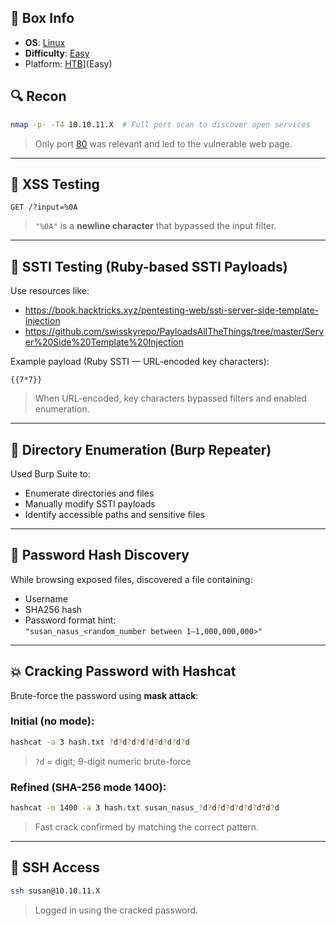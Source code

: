 ## 📌 Box Info
- **OS**: [Linux](Linux)
- **Difficulty**: [Easy](Easy)
- Platform: [HTB](HTB)](Easy)

## 🔍 Recon

```bash
nmap -p- -T4 10.10.11.X  # Full port scan to discover open services
```

> Only port [80](HTTP.md) was relevant and led to the vulnerable web page.

---

## 🧪 XSS Testing

```http
GET /?input=%0A
```

> `"%0A"` is a **newline character** that bypassed the input filter.

---

## 🐍 SSTI Testing (Ruby-based SSTI Payloads)

Use resources like:

- https://book.hacktricks.xyz/pentesting-web/ssti-server-side-template-injection
- https://github.com/swisskyrepo/PayloadsAllTheThings/tree/master/Server%20Side%20Template%20Injection

Example payload (Ruby SSTI — URL-encoded key characters):

```http
{{7*7}}
```

> When URL-encoded, key characters bypassed filters and enabled enumeration.

---

## 🧭 Directory Enumeration (Burp Repeater)

Used Burp Suite to:
- Enumerate directories and files
- Manually modify SSTI payloads
- Identify accessible paths and sensitive files

---

## 🔑 Password Hash Discovery

While browsing exposed files, discovered a file containing:

- Username
- SHA256 hash
- Password format hint:  
  `"susan_nasus_<random_number between 1–1,000,000,000>"`

---

## 💥 Cracking Password with Hashcat

Brute-force the password using **mask attack**:

### Initial (no mode):

```bash
hashcat -a 3 hash.txt ?d?d?d?d?d?d?d?d?d
```

> `?d` = digit; 9-digit numeric brute-force

### Refined (SHA-256 mode 1400):

```bash
hashcat -m 1400 -a 3 hash.txt susan_nasus_?d?d?d?d?d?d?d?d?d
```

> Fast crack confirmed by matching the correct pattern.

---

## 🔐 SSH Access

```bash
ssh susan@10.10.11.X
```

> Logged in using the cracked password.